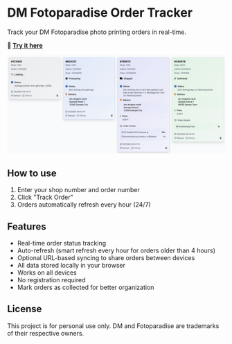 # DM Fotoparadise Order Tracker

Track your DM Fotoparadise photo printing orders in real-time.

**🚀 [Try it here](https://foto.mwb.moe)**

![Example Screenshot](example.png)

## How to use

1. Enter your shop number and order number
2. Click "Track Order"
3. Orders automatically refresh every hour (24/7)

## Features

- Real-time order status tracking
- Auto-refresh (smart refresh every hour for orders older than 4 hours)
- Optional URL-based syncing to share orders between devices
- All data stored locally in your browser
- Works on all devices
- No registration required
- Mark orders as collected for better organization

## License

This project is for personal use only. DM and Fotoparadise are trademarks of their respective owners.
